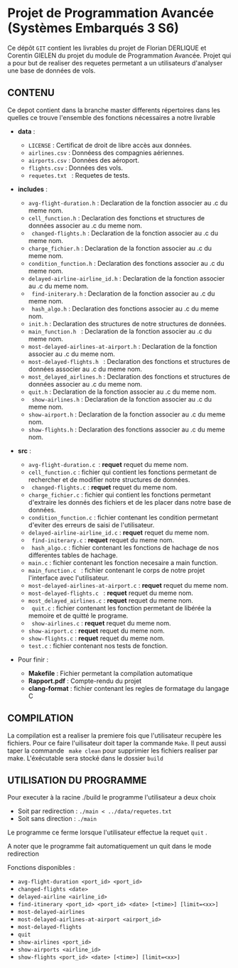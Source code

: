  # Projet de Programmation Avancée (Systèmes Embarqués 3 S6)

Ce dépôt `GIT` contient les livrables du projet de Florian DERLIQUE et Corentin GIELEN du projet du module de Programmation Avancée.
Projet qui a pour but de realiser des requetes permetant a un utilisateurs d'analyser une base de données de vols.


## CONTENU
Ce depot contient dans la branche master differents répertoires dans les quelles ce trouve l'ensemble des fonctions nécessaires a notre livrable 
- **data** :
	- `LICENSE` : Certificat de droit de libre accès aux données.
	- `airlines.csv` : Donnéess des compagnies aériennes.
	- `airports.csv` : Données des aéroport.
	- `flights.csv` : Données des vols.
	- `requetes.txt ` : Requetes de tests.

- **includes** :
	- `avg-flight-duration.h` : Declaration de la fonction associer au .c du meme nom.
	- `cell_function.h` :  Declaration des fonctions et structures de données associer au .c du meme nom.
	- ` changed-flights.h` : Declaration de la fonction associer au .c du meme nom.
	- ` charge_fichier.h ` : Declaration de la fonction associer au .c du meme nom.
	- ` condition_function.h ` : Declaration des fonctions associer au .c du meme nom.
	- ` delayed-airline-airline_id.h ` : Declaration de la fonction associer au .c du meme nom.
	- ` find-initerary.h` : Declaration de la fonction associer au .c du meme nom.
	- ` hash_algo.h` : Declaration des fonctions associer au .c du meme nom.
	- `init.h` : Declaration des structures de notre structures de données.
	- `main_function.h ` :   Declaration de la fonction associer au .c du meme nom.
	- ` most-delayed-airlines-at-airport.h ` : Declaration de la fonction associer au .c du meme nom.
	- ` most-delayed-flights.h  ` : Declaration des fonctions et structures de données associer au .c du meme nom.
	- ` most_delayed_airlines.h ` : Declaration des fonctions et structures de données associer au .c du meme nom.
	- ` quit.h ` :   Declaration de la fonction associer au .c du meme nom.
	- ` show-airlines.h` : Declaration de la fonction associer au .c du meme nom.
	- ` show-airport.h ` : Declaration de la fonction associer au .c du meme nom.
	- ` show-flights.h ` : Declaration des fonctions associer au .c du meme nom.

- **src** :
	- `avg-flight-duration.c `: **requet** requet du meme nom.
	- `cell_function.c` : fichier qui contient les fonctions permetant de rechercher et de modifier notre structures de données.
	- ` changed-flights.c` : **requet** requet du meme nom.
	- ` charge_fichier.c ` : fichier qui contient les fonctions permetant d'extraire les donnés des fichiers et de les placer dans notre base de données. 
	- ` condition_function.c ` : fichier contenant les condition permetant d'eviter des erreurs de saisi de l'utilisateur.
	- ` delayed-airline-airline_id.c ` : **requet** requet du meme nom.
	- ` find-initerary.c` : **requet** requet du meme nom.
	- ` hash_algo.c` : fichier contenant les fonctions de hachage de nos differentes tables de hachage.
	- `main.c` : fichier contenant les  fonction necesaire a main function.
	- `main_function.c ` :  fichier contenant le corps de notre projet l'interface avec l'utilisateur.
	- ` most-delayed-airlines-at-airport.c ` : **requet** requet du meme nom.
	- ` most-delayed-flights.c  ` : **requet** requet du meme nom.
	- ` most_delayed_airlines.c ` : **requet** requet du meme nom.
	- ` quit.c` :   fichier contenant les fonction permetant de libérée la memoire et de quitté le programe.
	- ` show-airlines.c` : **requet** requet du meme nom.
	- ` show-airport.c ` : **requet** requet du meme nom.
	- ` show-flights.c ` : **requet** requet du meme nom.
	- ` test.c ` : fichier contenant nos tests de fonction.

- Pour finir :
	- **Makefile** :  Fichier permetant la compilation automatique
	- **Rapport.pdf** :  Compte-rendu du projet 
	- **clang-format** :  fichier contenant les regles de formatage du langage C

## COMPILATION

La compilation est a realiser la premiere fois que l'utilisateur recupère les fichiers.
Pour ce faire l'uilisateur doit taper la commande ` Make `.
Il peut aussi taper la commande ` make clean` pour supprimier les fichiers realiser par make.
L'éxécutable sera stocké dans le dossier ` build `

## UTILISATION DU PROGRAMME

Pour executer à la racine ./build le programme l'utilisateur a deux choix

- Soit par redirection : ` ./main < ../data/requetes.txt `
- Soit sans direction : ` ./main `

Le programme ce ferme lorsque l'utilisateur effectue la requet ` quit ` .

A noter que le programme fait automatiquement un quit dans le mode redirection

Fonctions disponibles :

- `avg-flight-duration <port_id> <port_id>`
- `changed-flights <date>`
- `delayed-airline <airline_id>`
- `find-itinerary <port_id> <port_id> <date> [<time>] [limit=<xx>]`
- `most-delayed-airlines`
- `most-delayed-airlines-at-airport <airport_id>`
- `most-delayed-flights`
- `quit`
- `show-airlines <port_id>`
- `show-airports <airline_id>`
- `show-flights <port_id> <date> [<time>] [limit=<xx>]`
